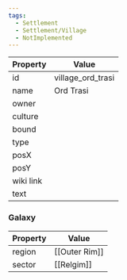 ```yaml
---
tags:
  - Settlement
  - Settlement/Village
  - NotImplemented
---
```


| Property  | Value             |
| --------- | ----------------- |
| id        | village_ord_trasi |
| name      | Ord Trasi         |
| owner     |                   |
| culture   |                   |
| bound     |                   |
| type      |                   |
| posX      |                   |
| posY      |                   |
| wiki link |                   |
| text      |                   |

### Galaxy
| Property | Value         |
| -------- | ------------- |
| region   | [[Outer Rim]] |
| sector   | [[Relgim]]    |
